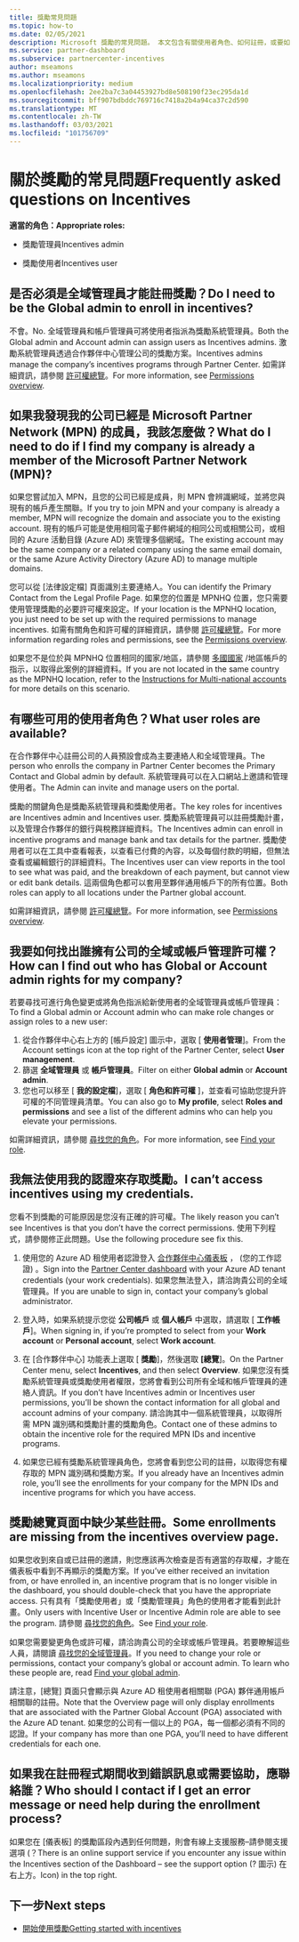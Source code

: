 ```yaml
---
title: 獎勵常見問題
ms.topic: how-to
ms.date: 02/05/2021
description: Microsoft 獎勵的常見問題。 本文包含有關使用者角色、如何註冊，或要如何處理錯誤訊息的問題。
ms.service: partner-dashboard
ms.subservice: partnercenter-incentives
author: mseamons
ms.author: mseamons
ms.localizationpriority: medium
ms.openlocfilehash: 2ee2ba7c3a04453927bd8e508190f23ec295da1d
ms.sourcegitcommit: bff907bdbddc769716c7418a2b4a94ca37c2d590
ms.translationtype: MT
ms.contentlocale: zh-TW
ms.lasthandoff: 03/03/2021
ms.locfileid: "101756709"
---
```

# <a name="frequently-asked-questions-on-incentives"></a><span data-ttu-id="e6621-104">關於獎勵的常見問題</span><span class="sxs-lookup"><span data-stu-id="e6621-104">Frequently asked questions on Incentives</span></span>

<span data-ttu-id="e6621-105">**適當的角色：**</span><span class="sxs-lookup"><span data-stu-id="e6621-105">**Appropriate roles:**</span></span>

- <span data-ttu-id="e6621-106">獎勵管理員</span><span class="sxs-lookup"><span data-stu-id="e6621-106">Incentives admin</span></span>

- <span data-ttu-id="e6621-107">獎勵使用者</span><span class="sxs-lookup"><span data-stu-id="e6621-107">Incentives user</span></span>

## <a name="do-i-need-to-be-the-global-admin-to-enroll-in-incentives"></a><span data-ttu-id="e6621-108">是否必須是全域管理員才能註冊獎勵？</span><span class="sxs-lookup"><span data-stu-id="e6621-108">Do I need to be the Global admin to enroll in incentives?</span></span>

<span data-ttu-id="e6621-109">不會。</span><span class="sxs-lookup"><span data-stu-id="e6621-109">No.</span></span> <span data-ttu-id="e6621-110">全域管理員和帳戶管理員可將使用者指派為獎勵系統管理員。</span><span class="sxs-lookup"><span data-stu-id="e6621-110">Both the Global admin and Account admin can assign users as Incentives admins.</span></span> <span data-ttu-id="e6621-111">激勵系統管理員透過合作夥伴中心管理公司的獎勵方案。</span><span class="sxs-lookup"><span data-stu-id="e6621-111">Incentives admins manage the company’s incentives programs through Partner Center.</span></span> <span data-ttu-id="e6621-112">如需詳細資訊，請參閱 [許可權總覽](permissions-overview.md)。</span><span class="sxs-lookup"><span data-stu-id="e6621-112">For more information, see [Permissions overview](permissions-overview.md).</span></span>

## <a name="what-do-i-need-to-do-if-i-find-my-company-is-already-a-member-of-the-microsoft-partner-network-mpn"></a><span data-ttu-id="e6621-113">如果我發現我的公司已經是 Microsoft Partner Network (MPN) 的成員，我該怎麼做？</span><span class="sxs-lookup"><span data-stu-id="e6621-113">What do I need to do if I find my company is already a member of the Microsoft Partner Network (MPN)?</span></span>

<span data-ttu-id="e6621-114">如果您嘗試加入 MPN，且您的公司已經是成員，則 MPN 會辨識網域，並將您與現有的帳戶產生關聯。</span><span class="sxs-lookup"><span data-stu-id="e6621-114">If you try to join MPN and your company is already a member, MPN will recognize the domain and associate you to the existing account.</span></span> <span data-ttu-id="e6621-115">現有的帳戶可能是使用相同電子郵件網域的相同公司或相關公司，或相同的 Azure 活動目錄 (Azure AD) 來管理多個網域。</span><span class="sxs-lookup"><span data-stu-id="e6621-115">The existing account may be the same company or a related company using the same email domain, or the same Azure Activity Directory (Azure AD) to manage multiple domains.</span></span>

<span data-ttu-id="e6621-116">您可以從 [法律設定檔] 頁面識別主要連絡人。</span><span class="sxs-lookup"><span data-stu-id="e6621-116">You can identify the Primary Contact from the Legal Profile Page.</span></span> <span data-ttu-id="e6621-117">如果您的位置是 MPNHQ 位置，您只需要使用管理獎勵的必要許可權來設定。</span><span class="sxs-lookup"><span data-stu-id="e6621-117">If your location is the MPNHQ location, you just need to be set up with the required permissions to manage incentives.</span></span> <span data-ttu-id="e6621-118">如需有關角色和許可權的詳細資訊，請參閱 [許可權總覽](permissions-overview.md)。</span><span class="sxs-lookup"><span data-stu-id="e6621-118">For more information regarding roles and permissions, see the [Permissions overview](permissions-overview.md).</span></span>

<span data-ttu-id="e6621-119">如果您不是位於與 MPNHQ 位置相同的國家/地區，請參閱 [多國國家](https://support.microsoft.com/help/4515619/special-considerations-for-multi-national-partners-joining-the-microso) /地區帳戶的指示，以取得此案例的詳細資料。</span><span class="sxs-lookup"><span data-stu-id="e6621-119">If you are not located in the same country as the MPNHQ location, refer to the [Instructions for Multi-national accounts](https://support.microsoft.com/help/4515619/special-considerations-for-multi-national-partners-joining-the-microso) for more details on this scenario.</span></span>

## <a name="what-user-roles-are-available"></a><span data-ttu-id="e6621-120">有哪些可用的使用者角色？</span><span class="sxs-lookup"><span data-stu-id="e6621-120">What user roles are available?</span></span>

<span data-ttu-id="e6621-121">在合作夥伴中心註冊公司的人員預設會成為主要連絡人和全域管理員。</span><span class="sxs-lookup"><span data-stu-id="e6621-121">The person who enrolls the company in Partner Center becomes the Primary Contact and Global admin by default.</span></span> <span data-ttu-id="e6621-122">系統管理員可以在入口網站上邀請和管理使用者。</span><span class="sxs-lookup"><span data-stu-id="e6621-122">The Admin can invite and manage users on the portal.</span></span>

<span data-ttu-id="e6621-123">獎勵的關鍵角色是獎勵系統管理員和獎勵使用者。</span><span class="sxs-lookup"><span data-stu-id="e6621-123">The key roles for incentives are Incentives admin and Incentives user.</span></span> <span data-ttu-id="e6621-124">獎勵系統管理員可以註冊獎勵計畫，以及管理合作夥伴的銀行與稅務詳細資料。</span><span class="sxs-lookup"><span data-stu-id="e6621-124">The Incentives admin can enroll in incentive programs and manage bank and tax details for the partner.</span></span> <span data-ttu-id="e6621-125">獎勵使用者可以在工具中查看報表，以查看已付費的內容，以及每個付款的明細，但無法查看或編輯銀行的詳細資料。</span><span class="sxs-lookup"><span data-stu-id="e6621-125">The Incentives user can view reports in the tool to see what was paid, and the breakdown of each payment, but cannot view or edit bank details.</span></span> <span data-ttu-id="e6621-126">這兩個角色都可以套用至夥伴通用帳戶下的所有位置。</span><span class="sxs-lookup"><span data-stu-id="e6621-126">Both roles can apply to all locations under the Partner global account.</span></span>

<span data-ttu-id="e6621-127">如需詳細資訊，請參閱 [許可權總覽](permissions-overview.md)。</span><span class="sxs-lookup"><span data-stu-id="e6621-127">For more information, see [Permissions overview](permissions-overview.md).</span></span>

## <a name="how-can-i-find-out-who-has-global-or-account-admin-rights-for-my-company"></a><span data-ttu-id="e6621-128">我要如何找出誰擁有公司的全域或帳戶管理許可權？</span><span class="sxs-lookup"><span data-stu-id="e6621-128">How can I find out who has Global or Account admin rights for my company?</span></span>

<span data-ttu-id="e6621-129">若要尋找可進行角色變更或將角色指派給新使用者的全域管理員或帳戶管理員：</span><span class="sxs-lookup"><span data-stu-id="e6621-129">To find a Global admin or Account admin who can make role changes or assign roles to a new user:</span></span>

1. <span data-ttu-id="e6621-130">從合作夥伴中心右上方的 [帳戶設定] 圖示中，選取 [ **使用者管理**]。</span><span class="sxs-lookup"><span data-stu-id="e6621-130">From the Account settings icon at the top right of the Partner Center, select **User management**.</span></span>
2. <span data-ttu-id="e6621-131">篩選 **全域管理員** 或 **帳戶管理員**。</span><span class="sxs-lookup"><span data-stu-id="e6621-131">Filter on either **Global admin** or **Account admin**.</span></span>
3. <span data-ttu-id="e6621-132">您也可以移至 [ **我的設定檔**]，選取 [ **角色和許可權** ]，並查看可協助您提升許可權的不同管理員清單。</span><span class="sxs-lookup"><span data-stu-id="e6621-132">You can also go to **My profile**, select **Roles and permissions** and see a list of the different admins who can help you elevate your permissions.</span></span>
 
<span data-ttu-id="e6621-133">如需詳細資訊，請參閱 [尋找您的角色](find-your-role.md)。</span><span class="sxs-lookup"><span data-stu-id="e6621-133">For more information, see [Find your role](find-your-role.md).</span></span>  

## <a name="i-cant-access-incentives-using-my-credentials"></a><span data-ttu-id="e6621-134">我無法使用我的認證來存取獎勵。</span><span class="sxs-lookup"><span data-stu-id="e6621-134">I can’t access incentives using my credentials.</span></span>

<span data-ttu-id="e6621-135">您看不到獎勵的可能原因是您沒有正確的許可權。</span><span class="sxs-lookup"><span data-stu-id="e6621-135">The likely reason you can’t see Incentives is that you don’t have the correct permissions.</span></span> <span data-ttu-id="e6621-136">使用下列程式，請參閱修正此問題。</span><span class="sxs-lookup"><span data-stu-id="e6621-136">Use the following procedure see fix this.</span></span>

1. <span data-ttu-id="e6621-137">使用您的 Azure AD 租使用者認證登入 [合作夥伴中心儀表板](https://partner.microsoft.com/dashboard/) ， (您的工作認證) 。</span><span class="sxs-lookup"><span data-stu-id="e6621-137">Sign into the [Partner Center dashboard](https://partner.microsoft.com/dashboard/) with your Azure AD tenant credentials (your work credentials).</span></span> <span data-ttu-id="e6621-138">如果您無法登入，請洽詢貴公司的全域管理員。</span><span class="sxs-lookup"><span data-stu-id="e6621-138">If you are unable to  sign in, contact your company’s global administrator.</span></span>

2. <span data-ttu-id="e6621-139">登入時，如果系統提示您從 **公司帳戶** 或 **個人帳戶** 中選取，請選取 [ **工作帳戶**]。</span><span class="sxs-lookup"><span data-stu-id="e6621-139">When signing in, if you’re prompted to select from your **Work account** or **Personal account**, select **Work account**.</span></span>

3. <span data-ttu-id="e6621-140">在 [合作夥伴中心] 功能表上選取 [ **獎勵**]，然後選取 **[總覽**]。</span><span class="sxs-lookup"><span data-stu-id="e6621-140">On the Partner Center menu, select **Incentives**, and then select **Overview**.</span></span> <span data-ttu-id="e6621-141">如果您沒有獎勵系統管理員或獎勵使用者權限，您將會看到公司所有全域和帳戶管理員的連絡人資訊。</span><span class="sxs-lookup"><span data-stu-id="e6621-141">If you don’t have Incentives admin or Incentives user permissions,  you’ll be shown the contact information for all global and account admins of your company.</span></span> <span data-ttu-id="e6621-142">請洽詢其中一個系統管理員，以取得所需 MPN 識別碼和獎勵計畫的獎勵角色。</span><span class="sxs-lookup"><span data-stu-id="e6621-142">Contact one of these admins to obtain the incentive role for the required MPN IDs and incentive programs.</span></span>

4. <span data-ttu-id="e6621-143">如果您已經有獎勵系統管理員角色，您將會看到您公司的註冊，以取得您有權存取的 MPN 識別碼和獎勵方案。</span><span class="sxs-lookup"><span data-stu-id="e6621-143">If you already have an Incentives admin role, you’ll see the enrollments for your company for the MPN IDs and incentive programs for which you have access.</span></span>

## <a name="some-enrollments-are-missing-from-the-incentives-overview-page"></a><span data-ttu-id="e6621-144">獎勵總覽頁面中缺少某些註冊。</span><span class="sxs-lookup"><span data-stu-id="e6621-144">Some enrollments are missing from the incentives overview page.</span></span>

<span data-ttu-id="e6621-145">如果您收到來自或已註冊的邀請，則您應該再次檢查是否有適當的存取權，才能在儀表板中看到不再顯示的獎勵方案。</span><span class="sxs-lookup"><span data-stu-id="e6621-145">If you’ve either received an invitation from, or have enrolled in, an incentive program that is no longer visible in the dashboard, you should double-check that you have the appropriate access.</span></span> <span data-ttu-id="e6621-146">只有具有「獎勵使用者」或「獎勵管理員」角色的使用者才能看到此計畫。</span><span class="sxs-lookup"><span data-stu-id="e6621-146">Only users with Incentive User or Incentive Admin role are able to see the program.</span></span> <span data-ttu-id="e6621-147">請參閱 [尋找您的角色](./find-your-role.md)。</span><span class="sxs-lookup"><span data-stu-id="e6621-147">See [Find your role](./find-your-role.md).</span></span>

<span data-ttu-id="e6621-148">如果您需要變更角色或許可權，請洽詢貴公司的全球或帳戶管理員。若要瞭解這些人員，請閱讀 [尋找您的全域管理員](./find-your-role.md#find-your-global-admin)。</span><span class="sxs-lookup"><span data-stu-id="e6621-148">If you need to change your role or permissions, contact your company’s global or account admin. To learn who these people are, read [Find your global admin](./find-your-role.md#find-your-global-admin).</span></span>

<span data-ttu-id="e6621-149">請注意，[總覽] 頁面只會顯示與 Azure AD 租使用者相關聯 (PGA) 夥伴通用帳戶相關聯的註冊。</span><span class="sxs-lookup"><span data-stu-id="e6621-149">Note that the Overview page will only display enrollments that are associated with the Partner Global Account (PGA) associated with the Azure AD tenant.</span></span> <span data-ttu-id="e6621-150">如果您的公司有一個以上的 PGA，每一個都必須有不同的認證。</span><span class="sxs-lookup"><span data-stu-id="e6621-150">If your company has more than one PGA, you’ll need to have different credentials for each one.</span></span>

## <a name="who-should-i-contact-if-i-get-an-error-message-or-need-help-during-the-enrollment-process"></a><span data-ttu-id="e6621-151">如果我在註冊程式期間收到錯誤訊息或需要協助，應聯絡誰？</span><span class="sxs-lookup"><span data-stu-id="e6621-151">Who should I contact if I get an error message or need help during the enrollment process?</span></span>

<span data-ttu-id="e6621-152">如果您在 [儀表板] 的獎勵區段內遇到任何問題，則會有線上支援服務–請參閱支援選項 (？</span><span class="sxs-lookup"><span data-stu-id="e6621-152">There is an online support service if you encounter any issue within the Incentives section of the Dashboard – see the support option (?</span></span> <span data-ttu-id="e6621-153">圖示) 在右上方。</span><span class="sxs-lookup"><span data-stu-id="e6621-153">Icon) in the top right.</span></span>

## <a name="next-steps"></a><span data-ttu-id="e6621-154">下一步</span><span class="sxs-lookup"><span data-stu-id="e6621-154">Next steps</span></span>

- [<span data-ttu-id="e6621-155">開始使用獎勵</span><span class="sxs-lookup"><span data-stu-id="e6621-155">Getting started with incentives</span></span>](incentives-get-started-intro.md)